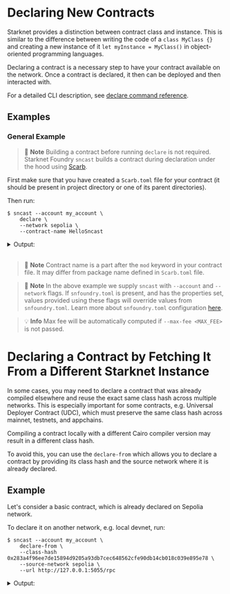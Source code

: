 # Declaring New Contracts

Starknet provides a distinction between contract class and instance. This is similar to the difference between writing the code of a `class MyClass {}` and creating a new instance of it `let myInstance = MyClass()` in object-oriented programming languages.

Declaring a contract is a necessary step to have your contract available on the network. Once a contract is declared, it then can be deployed and then interacted with.

For a detailed CLI description, see [declare command reference](../appendix/sncast/declare.md).

## Examples

### General Example

> 📝 **Note**
> Building a contract before running `declare` is not required. Starknet Foundry `sncast` builds a contract during declaration under the hood using [Scarb](https://docs.swmansion.com/scarb).

First make sure that you have created a `Scarb.toml` file for your contract (it should be present in project directory or one of its parent directories).

Then run:

<!-- TODO(#2736) -->
<!-- { "ignored": true } -->
```shell
$ sncast --account my_account \
    declare \
	--network sepolia \
    --contract-name HelloSncast
```

<details>
<summary>Output:</summary>

```shell
Success: Declaration completed

Contract Address: 0x0[..]
Transaction Hash: 0x0[..]

To see declaration details, visit:
class: https://starkscan.co/search/[..]
transaction: https://starkscan.co/search/[..]
```
</details>
<br>

> 📝 **Note**
> Contract name is a part after the `mod` keyword in your contract file. It may differ from package name defined in `Scarb.toml` file.

> 📝 **Note**
> In the above example we supply `sncast` with `--account` and `--network` flags. If `snfoundry.toml` is present, and has
> the properties set, values provided using these flags will override values from `snfoundry.toml`. Learn more about `snfoundry.toml`
> configuration [here](../projects/configuration.md#sncast).

> 💡 **Info**
> Max fee will be automatically computed if `--max-fee <MAX_FEE>` is not passed.

# Declaring a Contract by Fetching It From a Different Starknet Instance

In some cases, you may need to declare a contract that was already compiled elsewhere and reuse the exact same class hash across multiple networks.
This is especially important for some contracts, e.g. Universal Deployer Contract (UDC), which must preserve the same class hash across mainnet, testnets, and appchains.

Compiling a contract locally with a different Cairo compiler version may result in a different class hash.

To avoid this, you can use the `declare-from` which allows you to declare a contract by providing its class hash and the source network where it is already declared.

## Example

Let's consider a basic contract, which is already declared on Sepolia network.

To declare it on another network, e.g. local devnet, run:

```shell
$ sncast --account my_account \
    declare-from \
    --class-hash 0x283a4f96ee7de15894d9205a93db7cec648562cfe90db14cb018c039e895e78 \
    --source-network sepolia \
    --url http://127.0.0.1:5055/rpc
```

<details>
<summary>Output:</summary>

```shell
Success: Declaration completed

Class Hash:       0x283a4f96ee7de15894d9205a93db7cec648562cfe90db14cb018c039e895e78
Transaction Hash: 0x[..]
```
</details>
<br>


